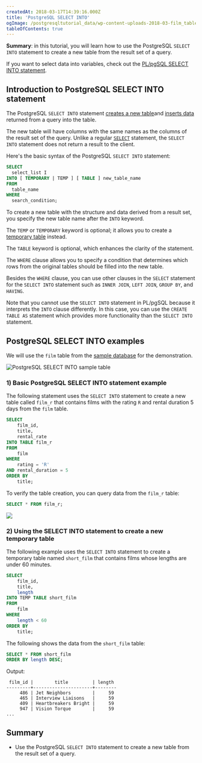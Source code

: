 ```yaml
---
createdAt: 2018-03-17T14:39:16.000Z
title: 'PostgreSQL SELECT INTO'
ogImage: /postgresqltutorial_data/wp-content-uploads-2018-03-film_table.png
tableOfContents: true
---
```



**Summary**: in this tutorial, you will learn how to use the PostgreSQL `SELECT INTO` statement to create a new table from the result set of a query.

If you want to select data into variables, check out the [PL/pgSQL SELECT INTO statement](/postgresql/plpgsql-select-into).

## Introduction to PostgreSQL SELECT INTO statement

The PostgreSQL `SELECT INTO` statement [creates a new table](/postgresql/postgresql-create-table)and [inserts data](/postgresql/postgresql-tutorial/postgresql-insert) returned from a query into the table.

The new table will have columns with the same names as the columns of the result set of the query. Unlike a regular [`SELECT`](/postgresql/postgresql-select) statement, the `SELECT INTO` statement does not return a result to the client.

Here's the basic syntax of the PostgreSQL `SELECT INTO` statement:

```sql
SELECT
  select_list I
INTO [ TEMPORARY | TEMP ] [ TABLE ] new_table_name
FROM
  table_name
WHERE
  search_condition;
```

To create a new table with the structure and data derived from a result set, you specify the new table name after the `INTO` keyword.

The `TEMP` or `TEMPORARY` keyword is optional; it allows you to create a [temporary table](/postgresql/postgresql-temporary-table) instead.

The `TABLE` keyword is optional, which enhances the clarity of the statement.

The `WHERE` clause allows you to specify a condition that determines which rows from the original tables should be filled into the new table.

Besides the `WHERE` clause, you can use other clauses in the `SELECT` statement for the `SELECT INTO` statement such as `INNER JOIN`, `LEFT JOIN`, `GROUP BY`, and `HAVING`.

Note that you cannot use the `SELECT INTO` statement in PL/pgSQL because it interprets the `INTO` clause differently. In this case, you can use the `CREATE TABLE AS` statement which provides more functionality than the `SELECT INTO` statement.

## PostgreSQL SELECT INTO examples

We will use the `film` table from the [sample database](/postgresql/postgresql-getting-started/postgresql-sample-database) for the demonstration.

![PostgreSQL SELECT INTO sample table](/postgresqltutorial_data/wp-content-uploads-2018-03-film_table.png)

### 1) Basic PostgreSQL SELECT INTO statement example

The following statement uses the `SELECT INTO` statement to create a new table called `film_r` that contains films with the rating `R` and rental duration 5 days from the `film` table.

```sql
SELECT
    film_id,
    title,
    rental_rate
INTO TABLE film_r
FROM
    film
WHERE
    rating = 'R'
AND rental_duration = 5
ORDER BY
    title;
```

To verify the table creation, you can query data from the `film_r` table:

```sql
SELECT * FROM film_r;
```

![](/postgresqltutorial_data/wp-content-uploads-2020-07-PostgreSQL-Select-Into-Example.png)

### 2) Using the SELECT INTO statement to create a new temporary table

The following example uses the `SELECT INTO` statement to create a temporary table named `short_film` that contains films whose lengths are under 60 minutes.

```sql
SELECT
    film_id,
    title,
    length
INTO TEMP TABLE short_film
FROM
    film
WHERE
    length < 60
ORDER BY
    title;
```

The following shows the data from the `short_film` table:

```sql
SELECT * FROM short_film
ORDER BY length DESC;
```

Output:

```
 film_id |        title         | length
---------+----------------------+--------
     486 | Jet Neighbors        |     59
     465 | Interview Liaisons   |     59
     409 | Heartbreakers Bright |     59
     947 | Vision Torque        |     59
...
```

## Summary

- Use the PostgreSQL `SELECT INTO` statement to create a new table from the result set of a query.

